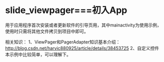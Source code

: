 # slide_viewpager===初入App
用于应用程序首次安装或者更新软件的引导页用，其中mainactivity为使用示例，使用时只需将其他文件拷贝到项目中即可。




相关知识：
1、ViewPager和PagerAdapter知识基本介绍：
http://blog.csdn.net/harvic880925/article/details/38453725
2、自定义控件本示例中比较简单，可以理解下。

